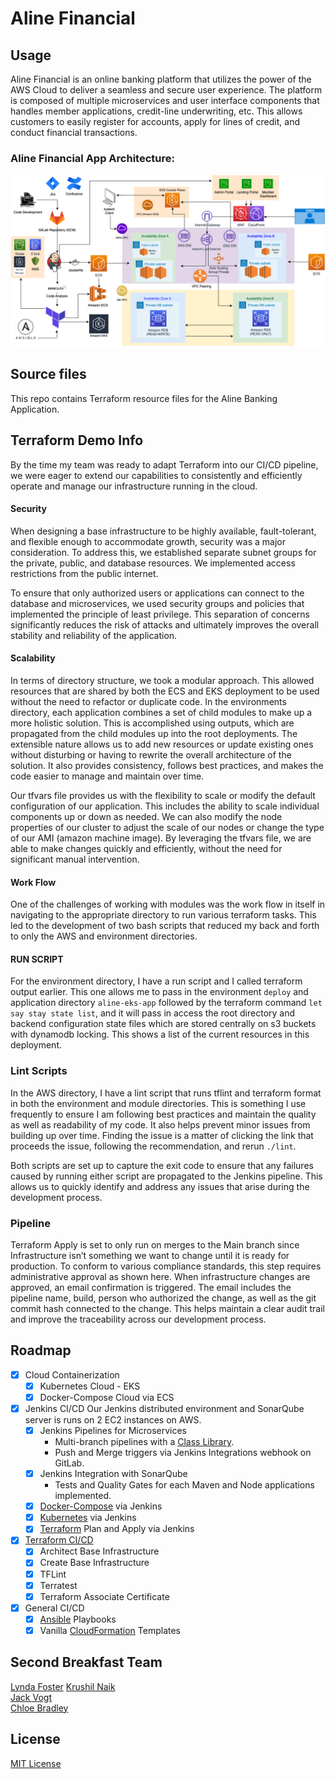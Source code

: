 # Aline Financial

## Usage

Aline Financial is an online banking platform that utilizes the power of the AWS Cloud to deliver a seamless and secure user experience. The platform is composed of multiple microservices and user interface components that handles member applications, credit-line underwriting, etc. This allows customers to easily register for accounts, apply for lines of credit, and conduct financial transactions. 

### Aline Financial App Architecture:

![logo](Cloud_Architecture_Expanded.png)

## Source files
This repo contains Terraform resource files for the Aline Banking Application. 

## Terraform Demo Info

By the time my team was ready to adapt Terraform into our CI/CD pipeline, we were eager to extend our capabilities to consistently and efficiently operate and manage our infrastructure running in the cloud. 

#### Security
When designing a base infrastructure to be highly available, fault-tolerant, and flexible enough to accommodate growth, security was a major consideration. To address this, we established separate subnet groups for the private, public, and database resources. We implemented access restrictions from the public internet. 

To ensure that only authorized users or applications can connect to the database and microservices, we used security groups and policies that implemented the principle of least privilege. This separation of concerns significantly reduces the risk of attacks and ultimately improves the overall stability and reliability of the application. 

#### Scalability
In terms of directory structure, we took a modular approach. This allowed resources that are shared by both the ECS and EKS deployment to be used without the need to refactor or duplicate code. In the environments directory, each application combines a set of child modules to make up a more holistic solution. This is accomplished using outputs, which are propagated from the child modules up into the root deployments. The extensible nature allows us to add new resources or update existing ones without disturbing or having to rewrite the overall architecture of the solution. It also provides consistency, follows best practices, and makes the code easier to manage and maintain over time. 

Our tfvars file provides us with the flexibility to scale or modify the default configuration of our application. This includes the ability to scale individual components up or down as needed. We can also modify the node properties of our cluster to adjust the scale of our nodes or change the type of our AMI (amazon machine image). By leveraging the tfvars file, we are able to make changes quickly and efficiently, without the need for significant manual intervention. 

#### Work Flow
One of the challenges of working with modules was the work flow in itself in navigating to the appropriate directory to run various terraform tasks. This led to the development of two bash scripts that reduced my back and forth to only the AWS and environment directories.   

#### RUN SCRIPT
For the environment directory, I have a run script and I called terraform output earlier. This one allows me to pass in the environment `deploy` and application directory `aline-eks-app` followed by the terraform command `let say stay state list`, and it will pass in access the root directory and backend configuration state files which are stored centrally on s3 buckets with dynamodb locking. This shows a list of the current resources in this deployment. 

### Lint Scripts
In the AWS directory, I have a lint script that runs tflint and terraform format in both the environment and module directories. This is something I use frequently to ensure I am following best practices and maintain the quality as well as readability of my code. It also helps prevent minor issues from building up over time. Finding the issue is a matter of clicking the link that proceeds the issue, following the recommendation, and rerun `./lint`. 

Both scripts are set up to capture the exit code to ensure that any failures caused by running either script are propagated to the Jenkins pipeline. This allows us to quickly identify and address any issues that arise during the development process. 

### Pipeline
Terraform Apply is set to only run on merges to the Main branch since Infrastructure isn’t something we want to change until it is ready for production. To conform to various compliance standards, this step requires administrative approval as shown here. When infrastructure changes are approved, an email confirmation is triggered. The email includes the pipeline name, build, person who authorized the change, as well as the git commit hash connected to the change. This helps maintain a clear audit trail and improve the traceability across our development process. 

## Roadmap

- [x] Cloud Containerization
    - [x] Kubernetes Cloud - EKS
    - [x] Docker-Compose Cloud via ECS

- [x] Jenkins CI/CD
Our Jenkins distributed environment and SonarQube server is runs on 2 EC2 instances on AWS.  
    - [x] Jenkins Pipelines for Microservices
        - Multi-branch pipelines with a [Class Library](https://git1.smoothstack.com/cohorts/2022/organizations/cyber-cumulus/lynda-foster/lib-aline).
        - Push and Merge triggers via Jenkins Integrations webhook on GitLab. 
    - [x] Jenkins Integration with SonarQube
        - Tests and Quality Gates for each Maven and Node applications implemented. 
    - [x] [Docker-Compose](https://github.com/lfost42/aline-cicd) via Jenkins
    - [x] [Kubernetes](https://github.com/lfost42/aline-cicd) via Jenkins
    - [x] [Terraform](https://github.com/lfost42/aline-dev-infra) Plan and Apply via Jenkins

- [x] [Terraform CI/CD](https://github.com/lfost42/aline-dev-infra)
    - [x] Architect Base Infrastructure
    - [x] Create Base Infrastructure
    - [x] TFLint
    - [x] Terratest
    - [x] Terraform Associate Certificate

- [x] General CI/CD
    - [x] [Ansible](https://github.com/lfost42/aline-dev-infra) Playbooks
    - [x] Vanilla [CloudFormation](https://github.com/lfost42/aline-dev-infra) Templates

## Second Breakfast Team
[Lynda Foster](https://github.com/lfost42)
[Krushil Naik](https://github.com/krushilnaik)<br>
[Jack Vogt](https://github.com/jwvogt)<br>
[Chloe Bradley](https://www.linkedin.com/in/chloe-bradley-978272251/)

## License
[MIT License](LICENSE)